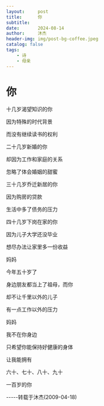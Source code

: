 ```yaml
---
layout:     post
title:      你
subtitle:
date:       2024-08-14
author:     沐杰
header-img: img/post-bg-coffee.jpeg
catalog: false
tags:
    - 诗
    - 母亲
---
```

# 你

十几岁渴望知识的你

因为特殊的时代背景

而没有继续读书的权利


二十几岁新婚的你

却因为工作和家庭的关系

忽略了体会婚姻的甜蜜


三十几岁乔迁新居的你

因为购房的贷款

生活中多了债务的压力


四十几岁下岗在家的你

因为儿子大学还没毕业

想尽办法让家里多一份收益


妈妈

今年五十岁了

身边朋友都当上了祖母，而你

却不让千里以外的儿子

有一点工作以外的压力


妈妈

我不在你身边

只希望你能保持好健康的身体

让我能拥有

六十、七十、八十、九十

一百岁的你

-----转载于沐杰(2009-04-18)